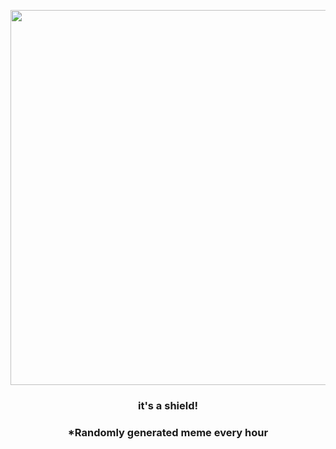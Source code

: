 <p align="center">
        <img src="https://i.redd.it/rmp9f7svu4v81.jpg" width="600" height="600">
        </p>
        <h3 align="center">it's a shield!</h3>
        <h3 align="center">*Randomly generated meme every hour</h3>
    